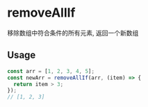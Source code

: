 # removeAllIf

移除数组中符合条件的所有元素, 返回一个新数组

## Usage

```ts
const arr = [1, 2, 3, 4, 5];
const newArr = removeAllIf(arr, (item) => {
  return item > 3;
});
// [1, 2, 3]
```
